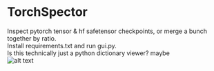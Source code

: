 # TorchSpector
 Inspect pytorch tensor & hf safetensor checkpoints, or merge a bunch together by ratio.<br>
 Install requirements.txt and run gui.py.<br>
 Is this technically just a python dictionary viewer? maybe<br>
 ![alt text](https://i.imgur.com/uAgxrWK.png)
 
